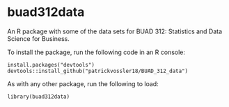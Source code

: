 # buad312data

An R package with some of the data sets for BUAD 312: Statistics and Data Science for Business.

To install the package, run the following code in an R console:

```
install.packages("devtools")
devtools::install_github("patrickvossler18/BUAD_312_data")
```

As with any other package, run the following to load:

```
library(buad312data)
```
